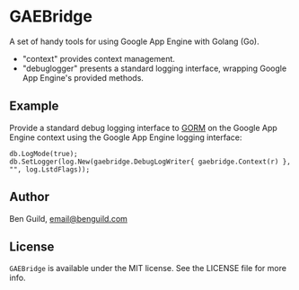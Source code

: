 # GAEBridge
A set of handy tools for using Google App Engine with Golang (Go).

* "context" provides context management.
* "debuglogger" presents a standard logging interface, wrapping Google App Engine's provided methods.

## Example

Provide a standard debug logging interface to [GORM](https://github.com/jinzhu/gorm) on the Google App Engine context using the Google App Engine logging interface:

```
db.LogMode(true);
db.SetLogger(log.New(gaebridge.DebugLogWriter{ gaebridge.Context(r) }, "", log.LstdFlags));
```

## Author

Ben Guild, email@benguild.com

## License

`GAEBridge` is available under the MIT license. See the LICENSE file for more info.
